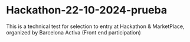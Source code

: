 # Hackathon-22-10-2024-prueba
This is a technical test for selection to entry at Hackathon &amp; MarketPlace, organized by Barcelona Activa (Front end participation) 
